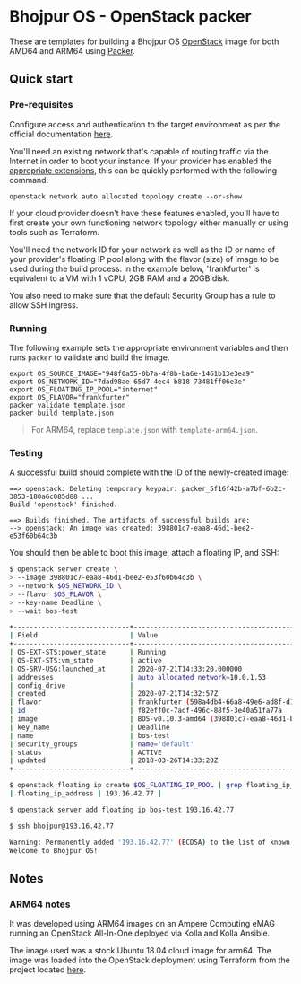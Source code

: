 # Bhojpur OS - OpenStack packer

These are templates for building a Bhojpur OS [OpenStack](https://openstack.org) image for both
AMD64 and ARM64 using [Packer](https://www.packer.io).

## Quick start

### Pre-requisites

Configure access and authentication to the target environment as per the official documentation
[here](https://docs.openstack.org/python-openstackclient/pike/configuration/index.html).

You'll need an existing network that's capable of routing traffic via the Internet in order to boot
your instance. If your provider has enabled the [appropriate extensions](https://docs.openstack.org/neutron/ussuri/admin/config-auto-allocation.html), this can be quickly performed with the following command:

```
openstack network auto allocated topology create --or-show
```

If your cloud provider doesn't have these features enabled, you'll have to first create your own
functioning network topology either manually or using tools such as Terraform.

You'll need the network ID for your network as well as the ID or name of your provider's floating
IP pool along with the flavor (size) of image to be used during the build process. In the example
below, 'frankfurter' is equivalent to a VM with 1 vCPU, 2GB RAM and a 20GB disk.

You also need to make sure that the default Security Group has a rule to allow SSH ingress.

### Running

The following example sets the appropriate environment variables and then runs `packer` to
validate and build the image.

```
export OS_SOURCE_IMAGE="948f0a55-0b7a-4f8b-ba6e-1461b13e3ea9"
export OS_NETWORK_ID="7dad98ae-65d7-4ec4-b818-73481ff06e3e"
export OS_FLOATING_IP_POOL="internet"
export OS_FLAVOR="frankfurter"
packer validate template.json
packer build template.json
```

> For ARM64, replace `template.json` with `template-arm64.json`.

### Testing

A successful build should complete with the ID of the newly-created image:

```
==> openstack: Deleting temporary keypair: packer_5f16f42b-a7bf-6b2c-3853-180a6c085d88 ...
Build 'openstack' finished.

==> Builds finished. The artifacts of successful builds are:
--> openstack: An image was created: 398801c7-eaa8-46d1-bee2-e53f60b64c3b
```

You should then be able to boot this image, attach a floating IP, and SSH:

```bash
$ openstack server create \
> --image 398801c7-eaa8-46d1-bee2-e53f60b64c3b \
> --network $OS_NETWORK_ID \
> --flavor $OS_FLAVOR \
> --key-name Deadline \
> --wait bos-test

+-----------------------------+-----------------------------------------------------------+
| Field                       | Value                                                     |
+-----------------------------+-----------------------------------------------------------+
| OS-EXT-STS:power_state      | Running                                                   |
| OS-EXT-STS:vm_state         | active                                                    |
| OS-SRV-USG:launched_at      | 2020-07-21T14:33:20.000000                                |
| addresses                   | auto_allocated_network=10.0.1.53                          |
| config_drive                |                                                           |
| created                     | 2020-07-21T14:32:57Z                                      |
| flavor                      | frankfurter (598a4db4-66a8-49e6-ad8f-d1478afb889b)        |
| id                          | f82eff0c-7adf-496c-88f5-3e40a51fa77a                      |
| image                       | BOS-v0.10.3-amd64 (398801c7-eaa8-46d1-bee2-e53f60b64c3b)  |
| key_name                    | Deadline                                                  |
| name                        | bos-test                                                  |
| security_groups             | name='default'                                            |
| status                      | ACTIVE                                                    |
| updated                     | 2018-03-26T14:33:20Z                                      |
+-----------------------------+-----------------------------------------------------------+

$ openstack floating ip create $OS_FLOATING_IP_POOL | grep floating_ip_address
| floating_ip_address | 193.16.42.77 |

$ openstack server add floating ip bos-test 193.16.42.77

$ ssh bhojpur@193.16.42.77

Warning: Permanently added '193.16.42.77' (ECDSA) to the list of known hosts.
Welcome to Bhojpur OS!
```

## Notes

### ARM64 notes

It was developed using ARM64 images on an Ampere Computing eMAG running an OpenStack All-In-One
deployed via Kolla and Kolla Ansible.

The image used was a stock Ubuntu 18.04 cloud image for arm64. The image was loaded into the
OpenStack deployment using Terraform from the project located [here](https://github.com/amperecomputing/terraform-openstack-images).
